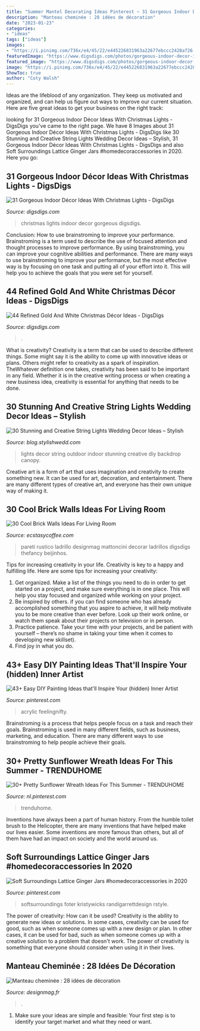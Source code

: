 ```yaml
---
title: "Summer Mantel Decorating Ideas Pinterest ~ 31 Gorgeous Indoor Décor Ideas With Christmas Lights"
description: "Manteau cheminée : 28 idées de décoration"
date: "2023-01-23"
categories:
- "ideas"
tags: ["ideas"]
images:
- "https://i.pinimg.com/736x/e4/45/22/e445226831963a22677ebccc2428af26.jpg"
featuredImage: "https://www.digsdigs.com/photos/gorgeous-indoor-decor-ideas-with-christmas-lights-19-554x1002.jpg"
featured_image: "https://www.digsdigs.com/photos/gorgeous-indoor-decor-ideas-with-christmas-lights-19-554x1002.jpg"
image: "https://i.pinimg.com/736x/e4/45/22/e445226831963a22677ebccc2428af26.jpg"
ShowToc: true
author: "Coty Walsh"
---
```



Ideas are the lifeblood of any organization. They keep us motivated and organized, and can help us figure out ways to improve our current situation. Here are five great ideas to get your business on the right track: 

	

		
looking for 31 Gorgeous Indoor Décor Ideas With Christmas Lights - DigsDigs you've came to the right page. We have 8 Images about 31 Gorgeous Indoor Décor Ideas With Christmas Lights - DigsDigs like 30 Stunning and Creative String Lights Wedding Decor Ideas – Stylish, 31 Gorgeous Indoor Décor Ideas With Christmas Lights - DigsDigs and also Soft Surroundings Lattice Ginger Jars #homedecoraccessories in 2020. Here you go:
		
    
## 31 Gorgeous Indoor Décor Ideas With Christmas Lights - DigsDigs

<img loading=lazy src="https://www.digsdigs.com/photos/gorgeous-indoor-decor-ideas-with-christmas-lights-19-554x1002.jpg" onerror="this.onerror=null;this.src='https://tse3.mm.bing.net/th?id=OIP.DXf4JiynvEGxFqUFo_MYtQHaNZ&amp;pid=15.1';" alt="31 Gorgeous Indoor Décor Ideas With Christmas Lights - DigsDigs">

_Source: digsdigs.com_

>christmas lights indoor decor gorgeous digsdigs. 

	

Conclusion: How to use brainstroming to improve your performance.
Brainstroming is a term used to describe the use of focused attention and thought processes to improve performance. By using brainstroming, you can improve your cognitive abilities and performance. There are many ways to use brainstroming to improve your performance, but the most effective way is by focusing on one task and putting all of your effort into it. This will help you to achieve the goals that you were set for yourself.

    
## 44 Refined Gold And White Christmas Décor Ideas - DigsDigs

<img loading=lazy src="https://www.digsdigs.com/photos/refined-gold-and-white-christmas-decor-ideas-26-554x916.jpg" onerror="this.onerror=null;this.src='https://tse1.mm.bing.net/th?id=OIP.bqDu-zLTU3PGUNR8aENxjwHaMP&amp;pid=15.1';" alt="44 Refined Gold And White Christmas Décor Ideas - DigsDigs">

_Source: digsdigs.com_

>. 

	

What is creativity?
Creativity is a term that can be used to describe different things. Some might say it is the ability to come up with innovative ideas or plans. Others might refer to creativity as a spark of inspiration. TheWhatever definition one takes, creativity has been said to be important in any field. Whether it is in the creative writing process or when creating a new business idea, creativity is essential for anything that needs to be done.

    
## 30 Stunning And Creative String Lights Wedding Decor Ideas – Stylish

<img loading=lazy src="https://blog.stylishwedd.com/wp-content/uploads/2017/03/DIY-wedding-backdrop-wedding-ideas-for-Ceremony.jpg" onerror="this.onerror=null;this.src='https://tse4.mm.bing.net/th?id=OIP.GUTzsjzDGtV8Qyte5HokigHaLI&amp;pid=15.1';" alt="30 Stunning and Creative String Lights Wedding Decor Ideas – Stylish">

_Source: blog.stylishwedd.com_

>lights decor string outdoor indoor stunning creative diy backdrop canopy. 

	

Creative art is a form of art that uses imagination and creativity to create something new. It can be used for art, decoration, and entertainment. There are many different types of creative art, and everyone has their own unique way of making it.

    
## 30 Cool Brick Walls Ideas For Living Room

<img loading=lazy src="https://i1.wp.com/www.ecstasycoffee.com/wp-content/uploads/2017/01/Brick-Wall-Living-Room-Home-Design-Ideas14.jpg?resize=525%2C742&amp;ssl=1" onerror="this.onerror=null;this.src='https://tse4.mm.bing.net/th?id=OIP.kML_sv2EESsigaEJGzJP2gHaKd&amp;pid=15.1';" alt="30 Cool Brick Walls Ideas For Living Room">

_Source: ecstasycoffee.com_

>pareti rustico ladrillo designmag mattoncini decorar ladrillos digsdigs thefancy beijinhos. 

	

Tips for increasing creativity in your life.
Creativity is key to a happy and fulfilling life. Here are some tips for increasing your creativity: 
1. Get organized. Make a list of the things you need to do in order to get started on a project, and make sure everything is in one place. This will help you stay focused and organized while working on your project. 
2. Be inspired by others. if you can find someone who has already accomplished something that you aspire to achieve, it will help motivate you to be more creative than ever before. Look up their work online, or watch them speak about their projects on television or in person. 
3. Practice patience. Take your time with your projects, and be patient with yourself – there’s no shame in taking your time when it comes to developing new skillset). 
4. Find joy in what you do.

    
## 43+ Easy DIY Painting Ideas That&#039;ll Inspire Your (hidden) Inner Artist

<img loading=lazy src="https://i.pinimg.com/736x/c7/5e/d6/c75ed60d31ee51da8a0ef5d8680ab4f9.jpg" onerror="this.onerror=null;this.src='https://tse3.mm.bing.net/th?id=OIP.IjeOSk6ufvmnmMIOtSRQQQHaLH&amp;pid=15.1';" alt="43+ Easy DIY Painting Ideas that&#039;ll Inspire Your (hidden) Inner Artist">

_Source: pinterest.com_

>acrylic feelingnifty. 

	

Brainstroming is a process that helps people focus on a task and reach their goals. Brainstroming is used in many different fields, such as business, marketing, and education. There are many different ways to use brainstroming to help people achieve their goals.

    
## 30+ Pretty Sunflower Wreath Ideas For This Summer - TRENDUHOME

<img loading=lazy src="https://i.pinimg.com/736x/d0/82/4e/d0824e5569622062dd038559f76d6145.jpg" onerror="this.onerror=null;this.src='https://tse4.mm.bing.net/th?id=OIP.0zQpjECzM_9XdOQOc2XnyAHaJ3&amp;pid=15.1';" alt="30+ Pretty Sunflower Wreath Ideas For This Summer - TRENDUHOME">

_Source: nl.pinterest.com_

>trenduhome. 

	

Inventions have always been a part of human history. From the humble toilet brush to the Helicopter, there are many inventions that have helped make our lives easier. Some inventions are more famous than others, but all of them have had an impact on society and the world around us.

    
## Soft Surroundings Lattice Ginger Jars #homedecoraccessories In 2020

<img loading=lazy src="https://i.pinimg.com/736x/e4/45/22/e445226831963a22677ebccc2428af26.jpg" onerror="this.onerror=null;this.src='https://tse3.mm.bing.net/th?id=OIP.W5GFEFtq5EdD_Y3YGQBkvQAAAA&amp;pid=15.1';" alt="Soft Surroundings Lattice Ginger Jars #homedecoraccessories in 2020">

_Source: pinterest.com_

>softsurroundings foter kristywicks randigarrettdesign rstyle. 

	

The power of creativity: How can it be used?
Creativity is the ability to generate new ideas or solutions. In some cases, creativity can be used for good, such as when someone comes up with a new design or plan. In other cases, it can be used for bad, such as when someone comes up with a creative solution to a problem that doesn't work. The power of creativity is something that everyone should consider when using it in their lives.

    
## Manteau Cheminée : 28 Idées De Décoration

<img loading=lazy src="https://designmag.fr/wp-content/uploads/2015/11/cheminee-deco-manteau-idee.png" onerror="this.onerror=null;this.src='https://tse4.mm.bing.net/th?id=OIP.ydd_JG09EDRh6ypoQYwkIgHaLJ&amp;pid=15.1';" alt="Manteau cheminée : 28 idées de décoration">

_Source: designmag.fr_

>. 

	

1. Make sure your ideas are simple and feasible: Your first step is to identify your target market and what they need or want.


